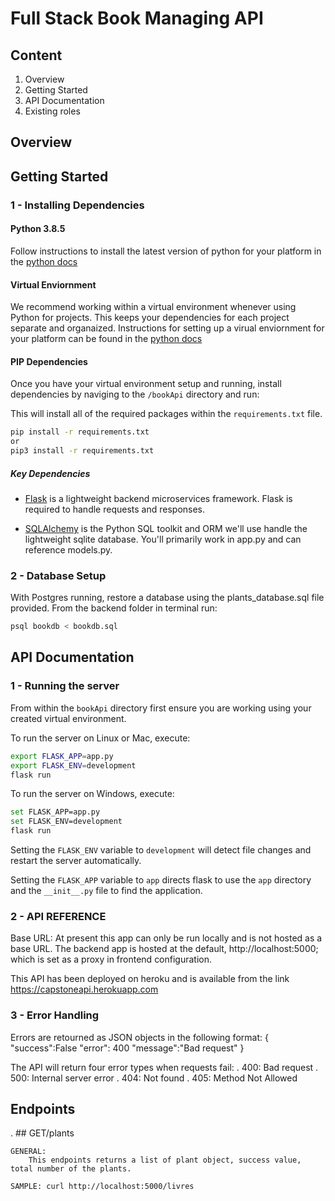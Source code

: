 # Full Stack Book Managing API
## Content
1. Overview
2. Getting Started
3. API Documentation
4. Existing roles
## Overview


## Getting Started

### 1 - Installing Dependencies

#### Python 3.8.5

Follow instructions to install the latest version of python for your platform in the 
[python docs](https://docs.python.org/3/using/unix.html#getting-and-installing-the-latest-version-of-python)

#### Virtual Enviornment

We recommend working within a virtual environment whenever using Python for projects. This keeps your dependencies for each project separate and organaized. Instructions for setting up a virual enviornment for your platform can be found in the [python docs](https://packaging.python.org/guides/installing-using-pip-and-virtual-environments/)

#### PIP Dependencies

Once you have your virtual environment setup and running, install dependencies by naviging to the `/bookApi` directory and run:

This will install all of the required packages within the `requirements.txt` file.

```bash
pip install -r requirements.txt
or
pip3 install -r requirements.txt
```
##### Key Dependencies

- [Flask](http://flask.pocoo.org/)  is a lightweight backend microservices framework. Flask is required to handle requests and responses.

- [SQLAlchemy](https://www.sqlalchemy.org/) is the Python SQL toolkit and ORM we'll use handle the lightweight sqlite database. You'll primarily work in app.py and can reference models.py.  

### 2 - Database Setup
With Postgres running, restore a database using the plants_database.sql file provided. From the backend folder in terminal run:
```bash
psql bookdb < bookdb.sql
```
## API Documentation
### 1 - Running the server

From within the `bookApi` directory first ensure you are working using your created virtual environment.

To run the server on Linux or Mac, execute:

```bash
export FLASK_APP=app.py
export FLASK_ENV=development
flask run
```
To run the server on Windows, execute:

```bash
set FLASK_APP=app.py
set FLASK_ENV=development
flask run
```

Setting the `FLASK_ENV` variable to `development` will detect file changes and restart the server automatically.

Setting the `FLASK_APP` variable to `app` directs flask to use the `app` directory and the `__init__.py` file to find the application. 

### 2 - API REFERENCE

Base URL: At present this app can only be run locally and is not hosted as a base URL. The backend app is hosted at the default, http://localhost:5000; which is set as a proxy in frontend configuration.

This API has been deployed on heroku and is available from the link https://capstoneapi.herokuapp.com

### 3 - Error Handling
Errors are retourned as JSON objects in the following format:
{
    "success":False
    "error": 400
    "message":"Bad request"
}

The API will return four error types when requests fail:
. 400: Bad request
. 500: Internal server error
. 404: Not found
. 405: Method Not Allowed

## Endpoints
. ## GET/plants

    GENERAL:
        This endpoints returns a list of plant object, success value, total number of the plants. 

    SAMPLE: curl http://localhost:5000/livres

